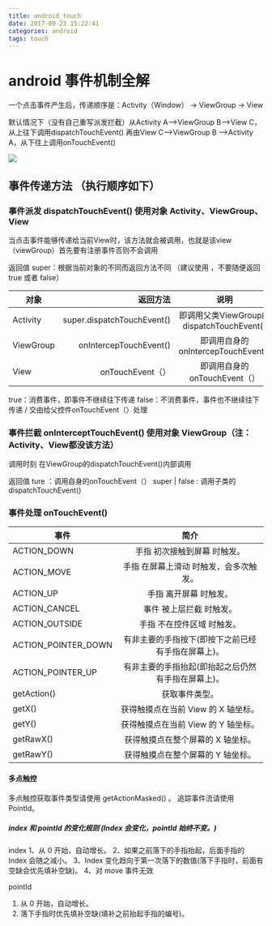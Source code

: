 ```yaml
---
title: android_touch
date: 2017-09-23 15:22:41
categories: android
tags: touch
---
```


# android 事件机制全解

一个点击事件产生后，传递顺序是：Activity（Window） -> ViewGroup -> View

默认情况下（没有自己重写派发拦截）从Activity A—->ViewGroup B—>View C，从上往下调用dispatchTouchEvent()
再由View C—>ViewGroup B —>Activity A，从下往上调用onTouchEvent()

<!-- more -->

![](http://upload-images.jianshu.io/upload_images/944365-aa8416fc6d2e5ecd.png?imageMogr2/auto-orient/strip%7CimageView2/2/w/1240)

## 事件传递方法 （执行顺序如下）

### 事件派发 dispatchTouchEvent() 使用对象 Activity、ViewGroup、View

当点击事件能够传递给当前View时，该方法就会被调用，也就是该view（viewGroup）首先要有注册事件否则不会调用

返回值
super：根据当前对象的不同而返回方法不同 （建议使用 ，不要随便返回true 或者 false）

|对象			|返回方法						|说明	
| --------  	| 	-----:   					| :----: |
|Activity		|super.dispatchTouchEvent()		|即调用父类ViewGroup的dispatchTouchEvent()	
|ViewGroup		|onIntercepTouchEvent()			|即调用自身的onIntercepTouchEvent()	
|View			|onTouchEvent（）				|即调用自身的onTouchEvent（）	
	
true：消费事件，即事件不继续往下传递
false：不消费事件，事件也不继续往下传递 / 交由给父控件onTouchEvent（）处理

### 事件拦截 onInterceptTouchEvent() 使用对象 ViewGroup（注：Activity、View都没该方法）

调用时刻 在ViewGroup的dispatchTouchEvent()内部调用

返回值
ture ：调用自身的onTouchEvent（）
super | false : 调用子类的dispatchTouchEvent()

### 事件处理 onTouchEvent()

| 事件  				| 简介	 | 
| --------  			| :----: |
|ACTION_DOWN			|手指 初次接触到屏幕 时触发。
|ACTION_MOVE    		|	手指 在屏幕上滑动 时触发，会多次触发。
|ACTION_UP      		|	手指 离开屏幕 时触发。
|ACTION_CANCEL			|事件 被上层拦截 时触发。
|ACTION_OUTSIDE			|手指 不在控件区域 时触发。
|ACTION_POINTER_DOWN	|有非主要的手指按下(即按下之前已经有手指在屏幕上)。
|ACTION_POINTER_UP		|有非主要的手指抬起(即抬起之后仍然有手指在屏幕上)。
|getAction()			|获取事件类型。
|getX()					|获得触摸点在当前 View 的 X 轴坐标。
|getY()					|获得触摸点在当前 View 的 Y 轴坐标。
|getRawX()				|获得触摸点在整个屏幕的 X 轴坐标。
|getRawY()				|获得触摸点在整个屏幕的 Y 轴坐标。

#### 多点触控

多点触控获取事件类型请使用 getActionMasked() 。
追踪事件流请使用 PointId。

##### index 和 pointId 的变化规则 (Index 会变化，pointId 始终不变。)

index
1、从 0 开始，自动增长。
2、如果之前落下的手指抬起，后面手指的 Index 会随之减小。
3、Index 变化趋向于第一次落下的数值(落下手指时，前面有空缺会优先填补空缺)。
4、对 move 事件无效

pointId
1. 从 0 开始，自动增长。
2. 落下手指时优先填补空缺(填补之前抬起手指的编号)。


